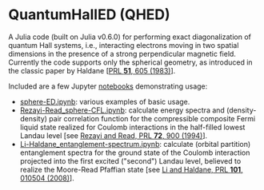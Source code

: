 # QuantumHallED (QHED)

A Julia code (built on Julia v0.6.0) for performing exact diagonalization of quantum Hall systems, i.e., interacting electrons moving in two spatial dimensions in the presence of a strong perpendicular magnetic field. Currently the code supports only the spherical geometry, as introduced in the classic paper by Haldane \[[PRL **51**, 605 (1983)](https://journals.aps.org/prl/abstract/10.1103/PhysRevLett.51.605)\].

Included are a few Jupyter [notebooks](https://github.com/mishmash/QuantumHallED/tree/master/notebooks) demonstrating usage:
* [sphere-ED.ipynb](https://github.com/mishmash/QuantumHallED/blob/master/notebooks/sphere-ED.ipynb): various examples of basic usage.
* [Rezayi-Read_sphere-CFL.ipynb](https://github.com/mishmash/QuantumHallED/blob/master/notebooks/Rezayi-Read_sphere-CFL.ipynb): calculate energy spectra and (density-density) pair correlation function for the compressible composite Fermi liquid state realized for Coulomb interactions in the half-filled lowest Landau level \[see [Rezayi and Read, PRL **72**, 900 (1994)](https://journals.aps.org/prl/abstract/10.1103/PhysRevLett.72.900)\].
* [Li-Haldane_entanglement-spectrum.ipynb](https://github.com/mishmash/QuantumHallED/blob/master/notebooks/Li-Haldane_entanglement-spectrum.ipynb): calculate (orbital partition) entanglement spectra for the ground state of the Coulomb interaction projected into the first excited ("second") Landau level, believed to realize the Moore-Read Pfaffian state \[see [Li and Haldane, PRL **101**, 010504 (2008)](https://journals.aps.org/prl/abstract/10.1103/PhysRevLett.101.010504)\].
